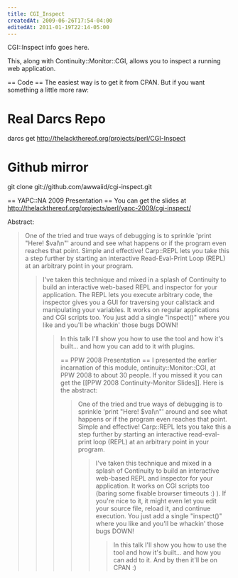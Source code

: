 ```yaml
---
title: CGI_Inspect
createdAt: 2009-06-26T17:54-04:00
editedAt: 2011-01-19T22:14-05:00
---
```


CGI::Inspect info goes here.

This, along with Continuity::Monitor::CGI, allows you to inspect a running web application.

== Code ==
The easiest way is to get it from CPAN. But if you want something a little more raw:

  # Real Darcs Repo
  darcs get http://thelackthereof.org/projects/perl/CGI-Inspect

  # Github mirror
  git clone git://github.com/awwaiid/cgi-inspect.git

== YAPC::NA 2009 Presentation ==
You can get the slides at http://thelackthereof.org/projects/perl/yapc-2009/cgi-inspect/

Abstract:

<blockquote>
One of the tried and true ways of debugging is to sprinkle 'print "Here! $val\n"' around and see what happens or if the program even reaches that point. Simple and effective! Carp::REPL lets you take this a step further by starting an interactive Read-Eval-Print Loop (REPL) at an arbitrary point in your program.

<blockquote>
I've taken this technique and mixed in a splash of Continuity to build an interactive web-based REPL and inspector for your application. The REPL lets you execute arbitrary code, the inspector gives you a GUI for traversing your callstack and manipulating your variables. It works on regular applications and CGI scripts too. You just add a single "inspect()" where you like and you'll be whackin' those bugs DOWN!

<blockquote>
In this talk I'll show you how to use the tool and how it's built... and how you can add to it with plugins.

== PPW 2008 Presentation ==
I presented the earlier incarnation of this module, ontinuity::Monitor::CGI, at PPW 2008 to about 30 people. If you missed it you can get the [[PPW 2008 Continuity-Monitor Slides]]. Here is the abstract:

<blockquote>
One of the tried and true ways of debugging is to sprinkle 'print "Here! $val\n"' around and see what happens or if the program even reaches that point. Simple and effective! Carp::REPL lets you take this a step further by starting an interactive read-eval-print loop (REPL) at an arbitrary point in your program.

<blockquote>
I've taken this technique and mixed in a splash of Continuity to build an interactive web-based REPL and inspector for your application. It works on CGI scripts too (baring some fixable browser timeouts :) ). If you're nice to it, it might even let you edit your source file, reload it, and continue execution. You just add a single "inspect()" where you like and you'll be whackin' those bugs DOWN!

<blockquote>
In this talk I'll show you how to use the tool and how it's built... and how you can add to it. And by then it'll be on CPAN :) 

